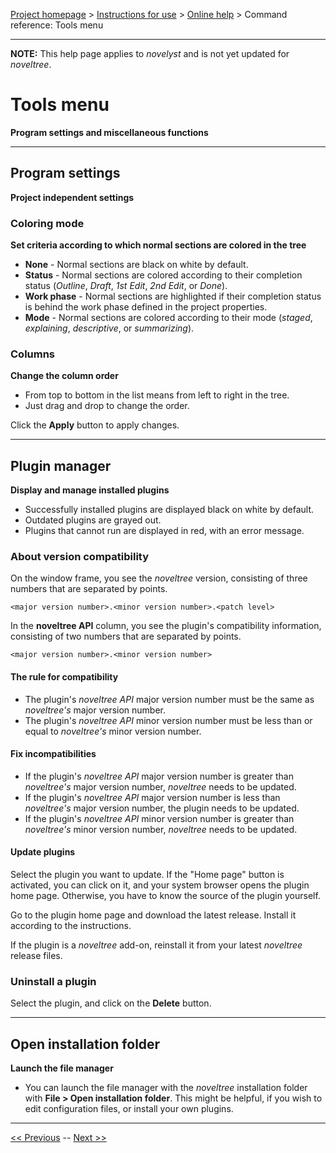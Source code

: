 [Project homepage](../index) > [Instructions for use](../usage) > [Online help](help) > Command reference: Tools menu

--- 

**NOTE:** This help page applies to *novelyst* and is not yet updated for *noveltree*.

# Tools menu 

**Program settings and miscellaneous functions**

--- 

## Program settings

**Project independent settings**

### Coloring mode

**Set criteria according to which normal sections are colored in the tree**

- **None** - Normal sections are black on white by default.
- **Status** - Normal sections are colored according to their completion status (*Outline*, *Draft*, *1st Edit*, *2nd Edit*, or *Done*).
- **Work phase** - Normal sections are highlighted if their completion status is behind the work phase defined in the project properties.
- **Mode** - Normal sections are colored according to their mode (*staged*, *explaining*, *descriptive*, or *summarizing*). 

### Columns

**Change the column order**

- From top to bottom in the list means from left to right in the tree.
- Just drag and drop to change the order.

Click the **Apply** button to apply changes.

---

## Plugin manager

**Display and manage installed plugins**

- Successfully installed plugins are displayed black on white by default.
- Outdated plugins are grayed out.
- Plugins that cannot run are displayed in red, with an error message.

### About version compatibility

On the window frame, you see the *noveltree* version, consisting of three numbers that are separated by points.

`<major version number>.<minor version number>.<patch level>`

In the **noveltree API** column, you see the plugin's compatibility information, consisting of two numbers that are separated by points.

`<major version number>.<minor version number>`

#### The rule for compatibility 

- The plugin's *noveltree API* major version number must be the same as *noveltree's* major version number. 
- The plugin's *noveltree API* minor version number must be less than or equal to *noveltree's* minor version number.

#### Fix incompatibilities

- If the plugin's *noveltree API* major version number is greater than *noveltree's* major version number, *noveltree* needs to be updated.
- If the plugin's *noveltree API* major version number is less than *noveltree's* major version number, the plugin needs to be updated.
- If the plugin's *noveltree API* minor version number is greater than *noveltree's* minor version number, *noveltree* needs to be updated.

#### Update plugins

Select the plugin you want to update. If the "Home page" button is activated, you can click on it, and your system browser opens the plugin home page. Otherwise, you have to know the source of the plugin yourself. 

Go to the plugin home page and download the latest release. Install it according to the instructions. 

If the plugin is a *noveltree* add-on, reinstall it from your latest *noveltree* release files.

### Uninstall a plugin

Select the plugin, and click on the **Delete** button. 

--- 

## Open installation folder

**Launch the file manager**

- You can launch the file manager with the *noveltree* installation folder with **File > Open installation folder**. This might be helpful, if you wish to edit configuration files, or install your own plugins.

---

[<< Previous](export_menu) -- [Next >>](tree_context_menu)